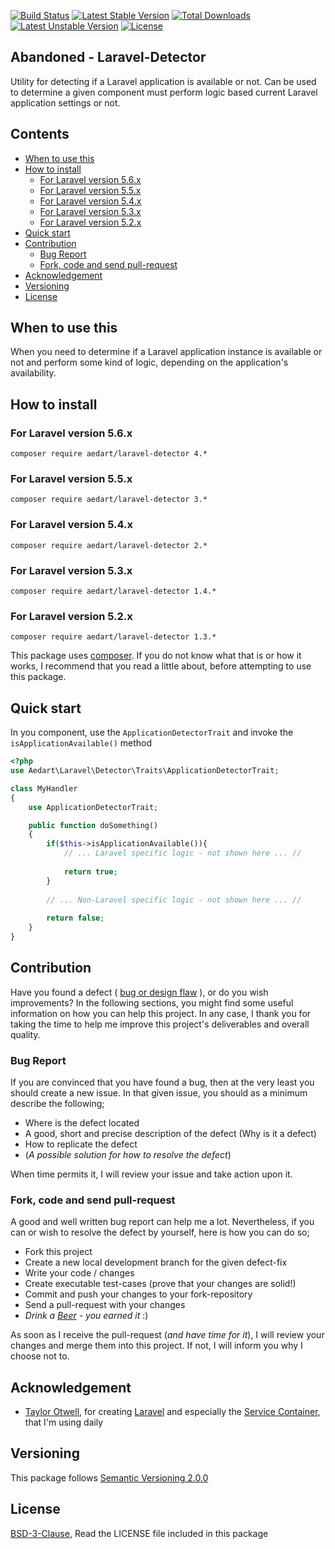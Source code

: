 [![Build Status](https://travis-ci.org/aedart/laravel-detector.svg?branch=master)](https://travis-ci.org/aedart/laravel-detector)
[![Latest Stable Version](https://poser.pugx.org/aedart/laravel-detector/v/stable)](https://packagist.org/packages/aedart/laravel-detector)
[![Total Downloads](https://poser.pugx.org/aedart/laravel-detector/downloads)](https://packagist.org/packages/aedart/laravel-detector)
[![Latest Unstable Version](https://poser.pugx.org/aedart/laravel-detector/v/unstable)](https://packagist.org/packages/aedart/laravel-detector)
[![License](https://poser.pugx.org/aedart/laravel-detector/license)](https://packagist.org/packages/aedart/laravel-detector)

## Abandoned - Laravel-Detector

Utility for detecting if a Laravel application is available or not. Can be used to determine a given component must perform logic based current Laravel application settings or not.

## Contents

- [When to use this](#when-to-use-this)
- [How to install](#how-to-install)
  * [For Laravel version 5.6.x](#for-laravel-version-56x)
  * [For Laravel version 5.5.x](#for-laravel-version-55x)
  * [For Laravel version 5.4.x](#for-laravel-version-54x)
  * [For Laravel version 5.3.x](#for-laravel-version-53x)
  * [For Laravel version 5.2.x](#for-laravel-version-52x)
- [Quick start](#quick-start)
- [Contribution](#contribution)
  * [Bug Report](#bug-report)
  * [Fork, code and send pull-request](#fork--code-and-send-pull-request)
- [Acknowledgement](#acknowledgement)
- [Versioning](#versioning)
- [License](#license)

## When to use this ##

When you need to determine if a Laravel application instance is available or not and perform some kind of logic, depending on the application's availability.

## How to install ##

### For Laravel version 5.6.x ###

```
composer require aedart/laravel-detector 4.*
```

### For Laravel version 5.5.x ###

```
composer require aedart/laravel-detector 3.*
```

### For Laravel version 5.4.x ###

```
composer require aedart/laravel-detector 2.*
```

### For Laravel version 5.3.x ###

```
composer require aedart/laravel-detector 1.4.*
```

### For Laravel version 5.2.x ###

```
composer require aedart/laravel-detector 1.3.*
```

This package uses [composer](https://getcomposer.org/). If you do not know what that is or how it works, I recommend that you read a little about, before attempting to use this package.

## Quick start ##

In you component, use the `ApplicationDetectorTrait` and invoke the `isApplicationAvailable()` method

```php
<?php
use Aedart\Laravel\Detector\Traits\ApplicationDetectorTrait;

class MyHandler
{
    use ApplicationDetectorTrait;

    public function doSomething()
    {
        if($this->isApplicationAvailable()){
            // ... Laravel specific logic - not shown here ... //
        
            return true;
        }
        
        // ... Non-Laravel specific logic - not shown here ... //
        
        return false;
    }
}
```

## Contribution

Have you found a defect ( [bug or design flaw](https://en.wikipedia.org/wiki/Software_bug) ), or do you wish improvements? In the following sections, you might find some useful information
on how you can help this project. In any case, I thank you for taking the time to help me improve this project's deliverables and overall quality.

### Bug Report

If you are convinced that you have found a bug, then at the very least you should create a new issue. In that given issue, you should as a minimum describe the following;

* Where is the defect located
* A good, short and precise description of the defect (Why is it a defect)
* How to replicate the defect
* (_A possible solution for how to resolve the defect_)

When time permits it, I will review your issue and take action upon it.

### Fork, code and send pull-request

A good and well written bug report can help me a lot. Nevertheless, if you can or wish to resolve the defect by yourself, here is how you can do so;

* Fork this project
* Create a new local development branch for the given defect-fix
* Write your code / changes
* Create executable test-cases (prove that your changes are solid!)
* Commit and push your changes to your fork-repository
* Send a pull-request with your changes
* _Drink a [Beer](https://en.wikipedia.org/wiki/Beer) - you earned it_ :)

As soon as I receive the pull-request (_and have time for it_), I will review your changes and merge them into this project. If not, I will inform you why I choose not to.

## Acknowledgement

* [Taylor Otwell](https://github.com/taylorotwell), for creating [Laravel](https://laravel.com) and especially the [Service Container](https://laravel.com/docs/5.4/container), that I'm using daily

## Versioning

This package follows [Semantic Versioning 2.0.0](http://semver.org/)

## License

[BSD-3-Clause](http://spdx.org/licenses/BSD-3-Clause), Read the LICENSE file included in this package
